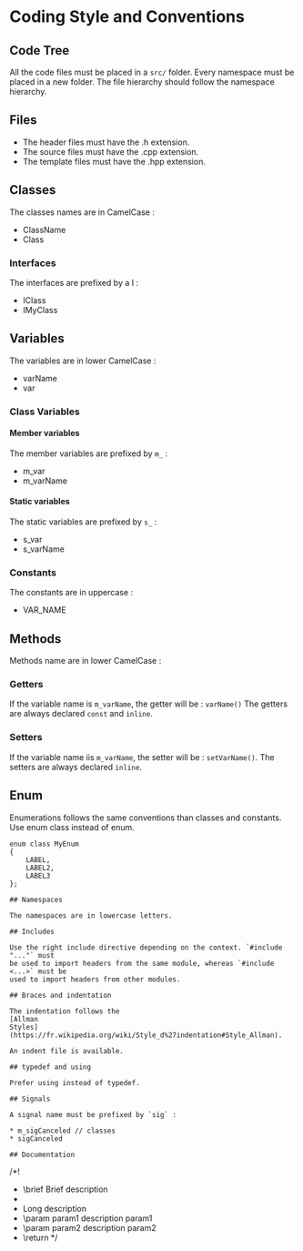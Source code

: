 # Coding Style and Conventions

## Code Tree

All the code files must be placed in a `src/` folder.
Every namespace must be placed in a new folder. The file hierarchy should
follow the namespace hierarchy.

## Files

* The header files must have the .h extension.
* The source files must have the .cpp extension.
* The template files must have the .hpp extension.

## Classes 

The classes names are in CamelCase :

* ClassName
* Class

### Interfaces

The interfaces are prefixed by a I :

* IClass
* IMyClass

## Variables

The variables are in lower CamelCase : 

* varName
* var

### Class Variables

#### Member variables 

The member variables are prefixed by `m_` :

* m\_var
* m\_varName

#### Static variables

The static variables are prefixed by `s_` :

* s\_var
* s\_varName

### Constants

The constants are in uppercase :

* VAR\_NAME

## Methods 

Methods name are in lower CamelCase : 

### Getters 

If the variable name is `m_varName`, the getter will be : `varName()`
The getters are always declared `const` and `inline`.

### Setters

If the variable name iis `m_varName`, the setter will be : `setVarName()`.
The setters are always declared `inline`.

## Enum

Enumerations follows the same conventions than classes and constants.
Use enum class instead of enum.

```
enum class MyEnum
{
	LABEL,
	LABEL2,
	LABEL3
};

## Namespaces

The namespaces are in lowercase letters.

## Includes

Use the right include directive depending on the context. `#include "..."` must
be used to import headers from the same module, whereas `#include <...>` must be
used to import headers from other modules.

## Braces and indentation

The indentation follows the 
[Allman
Styles](https://fr.wikipedia.org/wiki/Style_d%27indentation#Style_Allman).

An indent file is available.

## typedef and using

Prefer using instead of typedef.

## Signals

A signal name must be prefixed by `sig` :

* m_sigCanceled // classes
* sigCanceled  

## Documentation

```
/*!
 * \brief Brief description
 * 
 * Long description
 * \param param1 description param1
 * \param param2 description param2
 * \return 
 */
```

